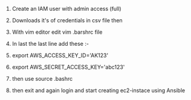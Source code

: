 1. Create an IAM user with admin access (full)

2. Downloads it's of credentials in csv file then

3. With vim editor edit vim .barshrc file

4. In last the last line add these :-

5. export AWS_ACCESS_KEY_ID='AK123'

6. export AWS_SECRET_ACCESS_KEY='abc123'

7. then use source .bashrc

8. then exit and again login and start creating ec2-instace using Ansible
